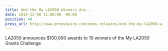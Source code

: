 ```yaml
---
title: And the My LA2050 Winners Are...
date: 2015-12-08 11:00:00 -08:00
position: 44
press_url: http://www.prnewswire.com/news-releases/and-the-my-la2050-winners-are-300189904.html?tc=eml_cleartime
---
```


LA2050 announces $100,000 awards to 10 winners of the My LA2050 Grants Challenge

